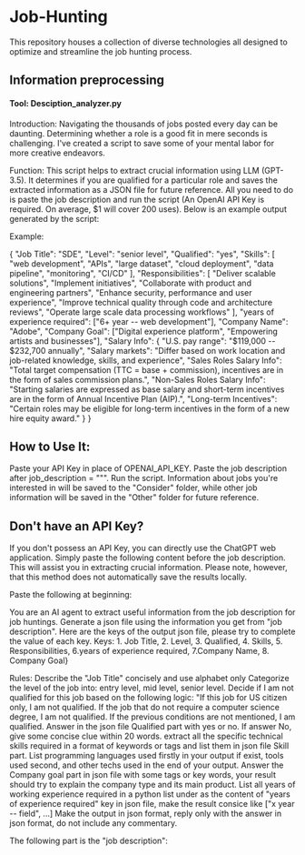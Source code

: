 # Job-Hunting

This repository houses a collection of diverse technologies all designed to optimize and streamline the job hunting process. 

## Information preprocessing
#### Tool: Desciption_analyzer.py
Introduction: Navigating the thousands of jobs posted every day can be daunting. Determining whether a role is a good fit in mere seconds is challenging. I've created a script to save some of your mental labor for more creative endeavors. 

Function: This script helps to extract crucial information using LLM (GPT-3.5). It determines if you are qualified for a particular role and saves the extracted information as a JSON file for future reference. All you need to do is paste the job description and run the script (An OpenAI API Key is required. On average, $1 will cover 200 uses).
Below is an example output generated by the script:

Example:

{
    "Job Title": "SDE",
    "Level": "senior level",
    "Qualified": "yes",
    "Skills": [
        "web development",
        "APIs",
        "large dataset",
        "cloud deployment",
        "data pipeline",
        "monitoring",
        "CI/CD"
    ],
    "Responsibilities": [
        "Deliver scalable solutions",
        "Implement initiatives",
        "Collaborate with product and engineering partners",
        "Enhance security, performance and user experience",
        "Improve technical quality through code and architecture reviews",
        "Operate large scale data processing workflows"
    ],
    "years of experience required": ["6+ year -- web development"],
    "Company Name": "Adobe",
    "Company Goal": ["Digital experience platform", "Empowering artists and businesses"],
    "Salary Info": {
        "U.S. pay range": "$119,000 -- $232,700 annually",
        "Salary markets": "Differ based on work location and job-related knowledge, skills, and experience",
        "Sales Roles Salary Info": "Total target compensation (TTC = base + commission), incentives are in the form of sales commission plans.",
        "Non-Sales Roles Salary Info": "Starting salaries are expressed as base salary and short-term incentives are in the form of Annual Incentive Plan (AIP).",
        "Long-term Incentives": "Certain roles may be eligible for long-term incentives in the form of a new hire equity award."
    }
}

## How to Use It:
Paste your API Key in place of OPENAI_API_KEY.
Paste the job description after job_description = """.
Run the script.
Information about jobs you're interested in will be saved to the "Consider" folder, while other job information will be saved in the "Other" folder for future reference.

## Don't have an API Key?
If you don't possess an API Key, you can directly use the ChatGPT web application. Simply paste the following content before the job description. This will assist you in extracting crucial information. Please note, however, that this method does not automatically save the results locally.


Paste the following at beginning: 

You are an AI agent to extract useful information from the job description for job huntings. 
Generate a json file using the information you get from "job description". Here are the keys of the output json file, please try to complete the value of each key. Keys: 1. Job Title, 2. Level, 3. Qualified, 4. Skills, 5. Responsibilities, 6.years of experience required, 7.Company Name, 8. Company Goal}

Rules:
Describe the "Job Title" concisely and use alphabet only
Categorize the level of the job into: entry level, mid level, senior level.
Decide if I am not qualified for this job based on the following logic: "If this job for US citizen only, I am not qualified. If the job that do not require a computer science degree, I am not qualified. If the previous conditions are not mentioned, I am qualified. Answer in the json file Qualified part with yes or no. If answer No, give some concise clue within 20 words.
extract all the specific technical skills required in a format of keywords or tags and list them in json file Skill part. List programming languages used firstly in your output if exist, tools used second, and other techs used in the end of your output.
Answer the Company goal part in json file with some tags or key words, your result should try to explain the company type and its main product.
List all years of working experience required in a python list under as the content of "years of experience required" key in json file, make the result consice like ["x year -- field", ...]
Make the output in json format, reply only with the answer in json format, do not include any commentary. 

The following part is the "job description": 








